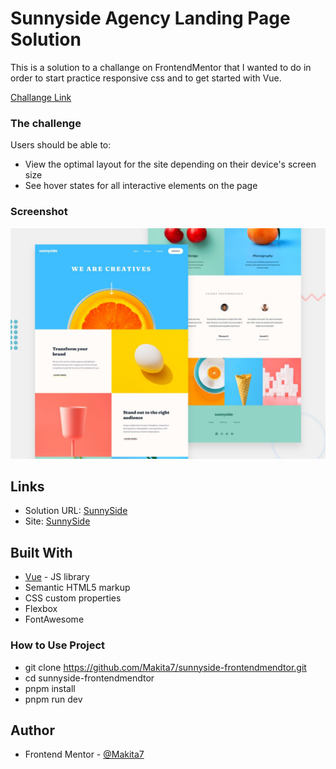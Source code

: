# Sunnyside Agency Landing Page Solution

This is a solution to a challange on FrontendMentor that I wanted to do in order to start practice responsive css and to get started with Vue.

[Challange Link](https://www.frontendmentor.io/challenges/sunnyside-agency-landing-page-7yVs3B6ef/hub/sunnyside-agency-landing-page-gcoXZb4P9o)

### The challenge

Users should be able to:

- View the optimal layout for the site depending on their device's screen size
- See hover states for all interactive elements on the page
### Screenshot

![](./src//assets//desktop-preview.jpg)

## Links
- Solution URL: [SunnySide](https://www.frontendmentor.io/solutions/sunnyside-agency-landing-page-using-vue-js-36H0SSWMWL)
- Site: [SunnySide](https://makita7.github.io/sunnyside-frontendmendtor/)

## Built With
- [Vue](https://vuejs.org/) - JS library
- Semantic HTML5 markup
- CSS custom properties
- Flexbox
- FontAwesome

### How to Use Project
- git clone https://github.com/Makita7/sunnyside-frontendmendtor.git
- cd sunnyside-frontendmendtor
- pnpm install
- pnpm run dev
## Author
<!-- - Website - [Add your name here](https://www.your-site.com) -->
- Frontend Mentor - [@Makita7](https://www.frontendmentor.io/profile/Makita7)